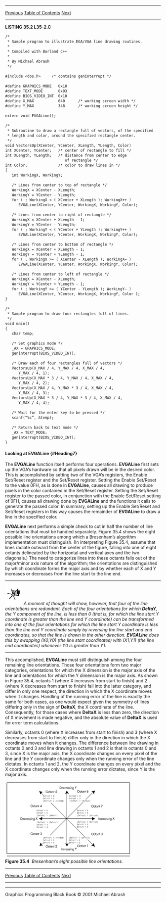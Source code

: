   ------------------------ --------------------------------- --------------------
  [Previous](35-03.html)   [Table of Contents](index.html)   [Next](35-05.html)
  ------------------------ --------------------------------- --------------------

**LISTING 35.2 L35-2.C**

    /*
     * Sample program to illustrate EGA/VGA line drawing routines.
     *
     * Compiled with Borland C++
     *
     * By Michael Abrash
     */

    #include <dos.h>     /* contains geninterrupt */

    #define GRAPHICS_MODE   0x10
    #define TEXT_MODE       0x03
    #define BIOS_VIDEO_INT  0x10
    #define X_MAX           640      /* working screen width */
    #define Y_MAX           348      /* working screen height */

    extern void EVGALine();

    /*
     * Subroutine to draw a rectangle full of vectors, of the specified
     * length and color, around the specified rectangle center.
     */
    void VectorsUp(XCenter, YCenter, XLength, YLength, Color)
    int XCenter, YCenter;   /* center of rectangle to fill */
    int XLength, YLength;   /* distance from center to edge
                               of rectangle */
    int Color;              /* color to draw lines in */
    {
       int WorkingX, WorkingY;

       /* Lines from center to top of rectangle */
       WorkingX = XCenter - XLength;
       WorkingY = YCenter - YLength;
       for ( ; WorkingX < ( XCenter + XLength ); WorkingX++ )
          EVGALine(XCenter, YCenter, WorkingX, WorkingY, Color);

       /* Lines from center to right of rectangle */
       WorkingX = XCenter + XLength - 1;
       WorkingY = YCenter - YLength;
       for ( ; WorkingY < ( YCenter + YLength ); WorkingY++ )
          EVGALine(XCenter, YCenter, WorkingX, WorkingY, Color);

       /* Lines from center to bottom of rectangle */
       WorkingX = XCenter + XLength - 1;
       WorkingY = YCenter + YLength - 1;
       for ( ; WorkingX >= ( XCenter - XLength ); WorkingX— )
          EVGALine(XCenter, YCenter, WorkingX, WorkingY, Color);

       /* Lines from center to left of rectangle */
       WorkingX = XCenter - XLength;
       WorkingY = YCenter + YLength - 1;
       for ( ; WorkingY >= ( YCenter - YLength ); WorkingY— )
          EVGALine(XCenter, YCenter, WorkingX, WorkingY, Color );
    }

    /*
     * Sample program to draw four rectangles full of lines.
     */
    void main()
    {
       char temp;

       /* Set graphics mode */
       _AX = GRAPHICS_MODE;
       geninterrupt(BIOS_VIDEO_INT);

       /* Draw each of four rectangles full of vectors */
       VectorsUp(X_MAX / 4, Y_MAX / 4, X_MAX / 4,
          Y_MAX / 4, 1);
       VectorsUp(X_MAX * 3 / 4, Y_MAX / 4, X_MAX / 4,
          Y_MAX / 4, 2);
       VectorsUp(X_MAX / 4, Y_MAX * 3 / 4, X_MAX / 4,
          Y_MAX / 4, 3);
       VectorsUp(X_MAX * 3 / 4, Y_MAX * 3 / 4, X_MAX / 4,
          Y_MAX / 4, 4);

       /* Wait for the enter key to be pressed */
       scanf(“%c”, &temp);

       /* Return back to text mode */
       _AX = TEXT_MODE;
       geninterrupt(BIOS_VIDEO_INT);
    }

#### Looking at EVGALine {#Heading7}

The **EVGALine** function itself performs four operations. **EVGALine**
first sets up the VGA’s hardware so that all pixels drawn will be in the
desired color. This is accomplished by setting two of the VGA’s
registers, the Enable Set/Reset register and the Set/Reset register.
Setting the Enable Set/Reset to the value 0FH, as is done in
**EVGALine**, causes all drawing to produce pixels in the color
contained in the Set/Reset register. Setting the Set/Reset register to
the passed color, in conjunction with the Enable Set/Reset setting of
0FH, causes all drawing done by **EVGALine** and the functions it calls
to generate the passed color. In summary, setting up the Enable
Set/Reset and Set/Reset registers in this way causes the remainder of
**EVGALine** to draw a line in the specified color.

**EVGALine** next performs a simple check to cut in half the number of
line orientations that must be handled separately. Figure 35.4 shows the
eight possible line orientations among which a Bresenham’s algorithm
implementation must distinguish. (In interpreting Figure 35.4, assume
that lines radiate outward from the center of the figure, falling into
one of eight octants delineated by the horizontal and vertical axes and
the two diagonals.) The need to categorize lines into these octants
falls out of the major/minor axis nature of the algorithm; the
orientations are distinguished by which coordinate forms the major axis
and by whether each of X and Y increases or decreases from the line
start to the line end.

  ------------------- ------------------------------------------------------------------------------------------------------------------------------------------------------------------------------------------------------------------------------------------------------------------------------------------------------------------------------------------------------------------------------------------------------------------------------------------------------------------------------------------------------------------------------------------------------------------------------------------------------------------------------------------------------------------------------------
  ![](images/i.jpg)   *A moment of thought will show, however, that four of the line orientations are redundant. Each of the four orientations for which **DeltaY**, the Y component of the line, is less than 0 (that is, for which the line start Y coordinate is greater than the line end Y coordinate) can be transformed into one of the four orientations for which the line start Y coordinate is less than the line end Y coordinate simply by reversing the line start and end coordinates, so that the line is drawn in the other direction. **EVGALine** does this by swapping (X0,Y0) (the line start coordinates) with (X1,Y1) (the line end coordinates) whenever Y0 is greater than Y1.*
  ------------------- ------------------------------------------------------------------------------------------------------------------------------------------------------------------------------------------------------------------------------------------------------------------------------------------------------------------------------------------------------------------------------------------------------------------------------------------------------------------------------------------------------------------------------------------------------------------------------------------------------------------------------------------------------------------------------------

This accomplished, **EVGALine** must still distinguish among the four
remaining line orientations. Those four orientations form two major
categories, orientations for which the X dimension is the major axis of
the line and orientations for which the Y dimension is the major axis.
As shown in Figure 35.4, octants 1 (where X increases from start to
finish) and 2 (where X decreases from start to finish) fall into the
latter category, and differ in only one respect, the direction in which
the X coordinate moves when it changes. Handling of the running error of
the line is exactly the same for both cases, as one would expect given
the symmetry of lines differing only in the sign of **DeltaX**, the X
coordinate of the line. Consequently, for those cases where **DeltaX**
is less than zero, the direction of X movement is made negative, and the
absolute value of **DeltaX** is used for error term calculations.

Similarly, octants 0 (where X increases from start to finish) and 3
(where X decreases from start to finish) differ only in the direction in
which the X coordinate moves when it changes. The difference between
line drawing in octants 0 and 3 and line drawing in octants 1 and 2 is
that in octants 0 and 3, since X is the major axis, the X coordinate
changes on every pixel of the line and the Y coordinate changes only
when the running error of the line dictates. In octants 1 and 2, the Y
coordinate changes on every pixel and the X coordinate changes only when
the running error dictates, since Y is the major axis.

![](images/35-04.jpg)\
 **Figure 35.4**  *Bresenham’s eight possible line orientations.*

  ------------------------ --------------------------------- --------------------
  [Previous](35-03.html)   [Table of Contents](index.html)   [Next](35-05.html)
  ------------------------ --------------------------------- --------------------

* * * * *

Graphics Programming Black Book © 2001 Michael Abrash
